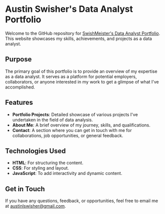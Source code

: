 # Austin Swisher's Data Analyst Portfolio

Welcome to the GitHub repository for [SwishMeister's Data Analyst Portfolio](https://swishmeister.github.io). This website showcases my skills, achievements, and projects as a data analyst.

## Purpose

The primary goal of this portfolio is to provide an overview of my expertise as a data analyst. It serves as a platform for potential employers, collaborators, or anyone interested in my work to get a glimpse of what I've accomplished.

## Features

- **Portfolio Projects**: Detailed showcase of various projects I've undertaken in the field of data analysis.
- **About Me**: A brief overview of my journey, skills, and qualifications.
- **Contact**: A section where you can get in touch with me for collaborations, job opportunities, or general feedback.

## Technologies Used

- **HTML**: For structuring the content.
- **CSS**: For styling and layout.
- **JavaScript**: To add interactivity and dynamic content.

## Get in Touch

If you have any questions, feedback, or opportunities, feel free to email me at [austinlswisher@gmail.com](mailto:austinlswisher@gmail.com).
